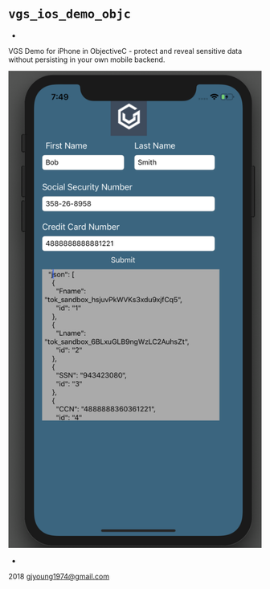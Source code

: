 # `vgs_ios_demo_objc`
-
VGS Demo for iPhone in ObjectiveC - protect and reveal sensitive data without persisting in your own mobile backend.    

![IOS Screen](./docs/ios.png)

-
2018 gjyoung1974@gmail.com     

